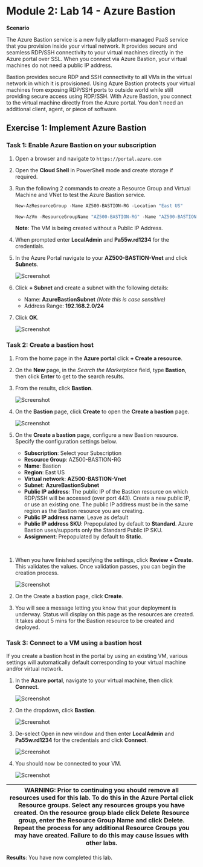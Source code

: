 # Module 2: Lab 14 - Azure Bastion


**Scenario**

The Azure Bastion service is a new fully platform-managed PaaS service that you provision inside your virtual network. It provides secure and seamless RDP/SSH connectivity to your virtual machines directly in the Azure portal over SSL. When you connect via Azure Bastion, your virtual machines do not need a public IP address.

Bastion provides secure RDP and SSH connectivity to all VMs in the virtual network in which it is provisioned. Using Azure Bastion protects your virtual machines from exposing RDP/SSH ports to outside world while still providing secure access using RDP/SSH. With Azure Bastion, you connect to the virtual machine directly from the Azure portal. You don't need an additional client, agent, or piece of software.


## Exercise 1: Implement Azure Bastion

### Task 1: Enable Azure Bastion on your subscription

1.  Open a browser and navigate to `https://portal.azure.com`

1.  Open the **Cloud Shell** in PowerShell mode and create storage if required.

1.  Run the following 2 commands to create a Resource Group and Virtual Machine and VNet to test the Azure Bastion service.

    ```powershell
    New-AzResourceGroup -Name AZ500-BASTION-RG -Location "East US"
    ```
    
    ```powershell
    New-AzVm -ResourceGroupName "AZ500-BASTION-RG" -Name "AZ500-BASTION-VM" -Location "East  US" -VirtualNetworkName "AZ500-BASTION-Vnet" -SubnetName "AZ500-BASTION-Subnet" -SecurityGroupName   "AZ500-BASTION-NSG"
    ```

    **Note**: The VM is being created without a Public IP Address.


1.  When prompted enter **LocalAdmin** and **Pa55w.rd1234** for the credentials.

1.  In the Azure Portal navigate to your **AZ500-BASTION-Vnet** and click **Subnets**.

     ![Screenshot](../Media/Module-2/e587492e-eeb7-4552-b5d1-fe495a3b2db9.png)
 
1.  Click **+ Subnet** and create a subnet with the following details:

      - Name: **AzureBastionSubnet** _(Note this is case sensitive)_
      - Address Range: **192.168.2.0/24**

1.  Click **OK**.

     ![Screenshot](../Media/Module-2/a5f29b4f-4bf1-42cd-b045-ac110bae5d7c.png)

### Task 2: Create a bastion host

1.  From the home page in the **Azure portal** click **+ Create a resource**. 

1.  On the **New** page, in the *Search the Marketplace* field, type **Bastion**, then click **Enter** to get to the search results.

1.  From the results, click **Bastion**. 

     ![Screenshot](../Media/Module-2/730f08a8-74cc-47bc-a2bb-7babf5b53e0d.png)

1.  On the **Bastion** page, click **Create** to open the **Create a bastion** page.

     ![Screenshot](../Media/Module-2/b1dd545e-1b9c-494d-a403-cd64fe83e929.png)

1.  On the **Create a bastion** page, configure a new Bastion resource. Specify the configuration settings below.

    * **Subscription**: Select your Subscription
    * **Resource Group**: AZ500-BASTION-RG
    * **Name**: Bastion
    * **Region**: East US
    * **Virtual network**: **AZ500-BASTION-Vnet**
    * **Subnet**: **AzureBastionSubnet**
    * **Public IP address**: The public IP of the Bastion resource on which RDP/SSH will be accessed (over port 443). Create a new public IP, or use an existing one. The public IP address must be in the same region as the Bastion resource you are creating.
    * **Public IP address name**: Leave as default
    * **Public IP address SKU**: Prepopulated by default to **Standard**. Azure Bastion uses/supports only the Standard Public IP SKU.
    * **Assignment**: Prepopulated by default to **Static**.
</br>

1.  When you have finished specifying the settings, click **Review + Create**. This validates the values. Once validation passes, you can begin the creation process.

     ![Screenshot](../Media/Module-2/a467e69a-393e-4416-a798-c95d24145293.png)

1.  On the Create a bastion page, click **Create**.
1.  You will see a message letting you know that your deployment is underway. Status will display on this page as the resources are created. It takes about 5 mins for the Bastion resource to be created and deployed.

### Task 3: Connect to a VM using a bastion host 


If you create a bastion host in the portal by using an existing VM, various settings will automatically default corresponding to your virtual machine and/or virtual network.


1.  In the **Azure portal**, navigate to your virtual machine, then click **Connect**.

       ![Screenshot](../Media/Module-2/d881050d-cc0f-4a95-b8a4-e9c946f8ee17.png)

1.  On the dropdown, click **Bastion**.

       ![Screenshot](../Media/Module-2/2020-05-23_08-49-04.png)

1.  De-select Open in new window and then enter **LocalAdmin** and **Pa55w.rd1234** for the credentials and click **Connect**.

     ![Screenshot](../Media/Module-2/47fb7b09-c439-4e44-80ab-b9ed7bf58494.png)

1.  You should now be connected to your VM.

     ![Screenshot](../Media/Module-2/76aba7f4-875d-4733-a793-512c7f582069.png)
 

| WARNING: Prior to continuing you should remove all resources used for this lab.  To do this in the **Azure Portal** click **Resource groups**.  Select any resources groups you have created.  On the resource group blade click **Delete Resource group**, enter the Resource Group Name and click **Delete**.  Repeat the process for any additional Resource Groups you may have created. **Failure to do this may cause issues with other labs.** |
| --- |

**Results**: You have now completed this lab.


